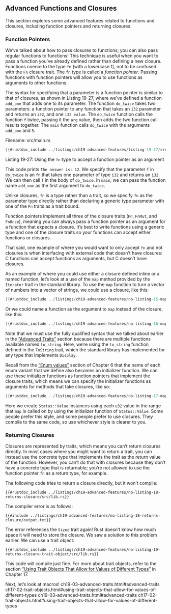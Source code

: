 ## Advanced Functions and Closures

This section explores some advanced features related to functions and closures, including function pointers and returning closures.

### Function Pointers

We’ve talked about how to pass closures to functions; you can also pass regular functions to functions! This technique is useful when you want to pass a function you’ve already defined rather than defining a new closure. Functions coerce to the type `fn` (with a lowercase f), not to be confused with the `Fn` closure trait. The `fn` type is called a *function pointer*. Passing functions with function pointers will allow you to use functions as arguments to other functions.

The syntax for specifying that a parameter is a function pointer is similar to that of closures, as shown in Listing 19-27, where we’ve defined a function `add_one` that adds one to its parameter. The function `do_twice` takes two parameters: a function pointer to any function that takes an `i32` parameter and returns an `i32`, and one `i32 value`. The `do_twice` function calls the function `f` twice, passing it the `arg` value, then adds the two function call results together. The `main` function calls `do_twice` with the arguments `add_one` and `5`.

<span class="filename">Filename: src/main.rs</span>

```rust
{{#rustdoc_include ../listings/ch19-advanced-features/listing-19-27/src/main.rs}}
```


<span class="caption">Listing 19-27: Using the `fn` type to accept a function pointer as an argument</span>

This code prints `The answer is: 12`. We specify that the parameter `f` in `do_twice` is an `fn` that takes one parameter of type `i32` and returns an `i32`. We can then call `f` in the body of `do_twice`. In `main`, we can pass the function name `add_one` as the first argument to `do_twice`.

Unlike closures, `fn` is a type rather than a trait, so we specify `fn` as the parameter type directly rather than declaring a generic type parameter with one of the `Fn` traits as a trait bound.

Function pointers implement all three of the closure traits (`Fn`, `FnMut`, and `FnOnce`), meaning you can always pass a function pointer as an argument for a function that expects a closure. It’s best to write functions using a generic type and one of the closure traits so your functions can accept either functions or closures.

That said, one example of where you would want to only accept `fn` and not closures is when interfacing with external code that doesn’t have closures: C functions can accept functions as arguments, but C doesn’t have closures.

As an example of where you could use either a closure defined inline or a named function, let’s look at a use of the `map` method provided by the `Iterator` trait in the standard library. To use the `map` function to turn a vector of numbers into a vector of strings, we could use a closure, like this:

```rust
{{#rustdoc_include ../listings/ch19-advanced-features/no-listing-15-map-closure/src/main.rs:here}}
```

Or we could name a function as the argument to `map` instead of the closure, like this:

```rust
{{#rustdoc_include ../listings/ch19-advanced-features/no-listing-16-map-function/src/main.rs:here}}
```

Note that we must use the fully qualified syntax that we talked about earlier in the [“Advanced Traits”]()<!-- ignore --> section because there are multiple functions available named `to_string`. Here, we’re using the `to_string` function defined in the `ToString` trait, which the standard library has implemented for any type that implements `Display`.

Recall from the [“Enum values”][enum-values]<!-- ignore --> section of Chapter 6 that the name of each enum variant that we define also becomes an initializer function. We can use these initializer functions as function pointers that implement the closure traits, which means we can specify the initializer functions as arguments for methods that take closures, like so:

```rust
{{#rustdoc_include ../listings/ch19-advanced-features/no-listing-17-map-initializer/src/main.rs:here}}
```

Here we create `Status::Value` instances using each `u32` value in the range that `map` is called on by using the initializer function of `Status::Value`. Some people prefer this style, and some people prefer to use closures. They compile to the same code, so use whichever style is clearer to you.

### Returning Closures

Closures are represented by traits, which means you can’t return closures directly. In most cases where you might want to return a trait, you can instead use the concrete type that implements the trait as the return value of the function. However, you can’t do that with closures because they don’t have a concrete type that is returnable; you’re not allowed to use the function pointer `fn` as a return type, for example.

The following code tries to return a closure directly, but it won’t compile:

```rust,ignore,does_not_compile
{{#rustdoc_include ../listings/ch19-advanced-features/no-listing-18-returns-closure/src/lib.rs}}
```

The compiler error is as follows:

```console
{{#include ../listings/ch19-advanced-features/no-listing-18-returns-closure/output.txt}}
```

The error references the `Sized` trait again! Rust doesn’t know how much space it will need to store the closure. We saw a solution to this problem earlier. We can use a trait object:

```rust,noplayground
{{#rustdoc_include ../listings/ch19-advanced-features/no-listing-19-returns-closure-trait-object/src/lib.rs}}
```

This code will compile just fine. For more about trait objects, refer to the section [“Using Trait Objects That Allow for Values of Different Types”]()<!--
ignore --> in Chapter 17.

Next, let’s look at macros! ch19-03-advanced-traits.html#advanced-traits ch17-02-trait-objects.html#using-trait-objects-that-allow-for-values-of-different-types
ch19-03-advanced-traits.html#advanced-traits ch17-02-trait-objects.html#using-trait-objects-that-allow-for-values-of-different-types

[enum-values]: ch06-01-defining-an-enum.html#enum-values
